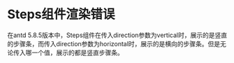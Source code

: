 # Steps组件渲染错误

在antd 5.8.5版本中，Steps组件在传入direction参数为vertical时，展示的是竖直的步骤条，而传入direction参数为horizontal时，展示的是横向的步骤条。但是无论传入哪一个值，展示的都是竖直步骤条。
